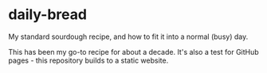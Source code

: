 # daily-bread

My standard sourdough recipe, and how to fit it into a normal (busy) day.  

This has been my go-to recipe for about a decade.  It's also a test for GitHub pages - this repository builds to a static website.  